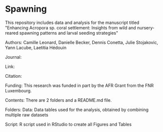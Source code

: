 # Spawning
This repository includes data and analysis for the manuscript titled "Enhancing Acropora sp. coral settlement: Insights from wild and nursery-reared spawning patterns and larval seeding strategies"

Authors: Camille Leonard, Danielle Becker, Dennis Conetta, Julie Stojakovic, Yann Lacube, Laetitia Hédouin

Journal:

Link:

Citation:

Funding: This research was funded in part by the AFR Grant from the FNR Luxembourg.

Contents: There are 2 folders and a README.md file.

Folders: Data: Data tables used for the analysis, obtained by combining multiple raw datasets 

Script: R script used in RStudio to create all Figures and Tables
